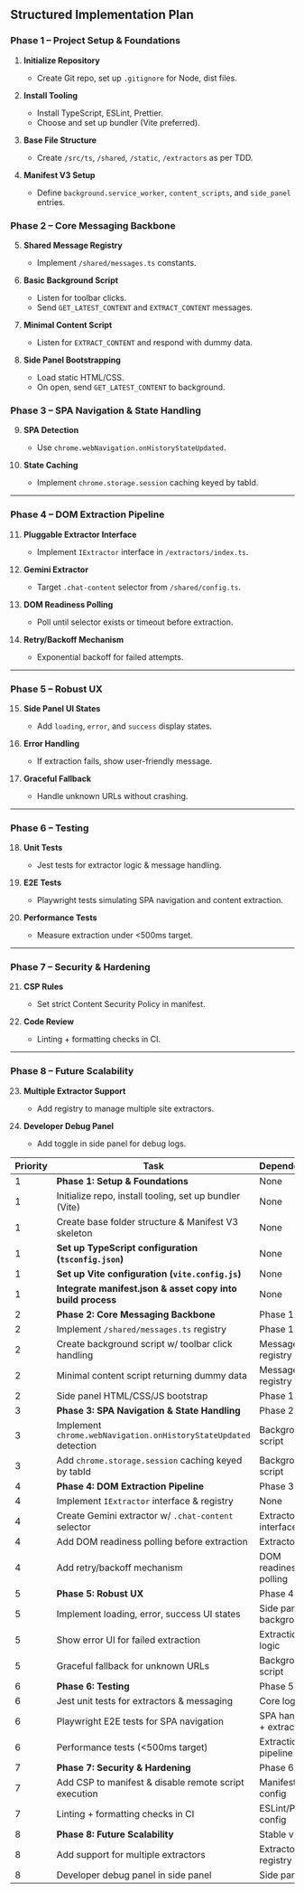 
## **Structured Implementation Plan**

### **Phase 1 – Project Setup & Foundations**

1. **Initialize Repository**

   * Create Git repo, set up `.gitignore` for Node, dist files.
2. **Install Tooling**

   * Install TypeScript, ESLint, Prettier.
   * Choose and set up bundler (Vite preferred).
3. **Base File Structure**

   * Create `/src/ts`, `/shared`, `/static`, `/extractors` as per TDD.
4. **Manifest V3 Setup**

   * Define `background.service_worker`, `content_scripts`, and `side_panel` entries.

### **Phase 2 – Core Messaging Backbone**

5. **Shared Message Registry**

   * Implement `/shared/messages.ts` constants.
6. **Basic Background Script**

   * Listen for toolbar clicks.
   * Send `GET_LATEST_CONTENT` and `EXTRACT_CONTENT` messages.
7. **Minimal Content Script**

   * Listen for `EXTRACT_CONTENT` and respond with dummy data.
8. **Side Panel Bootstrapping**

   * Load static HTML/CSS.
   * On open, send `GET_LATEST_CONTENT` to background.

### **Phase 3 – SPA Navigation & State Handling**

9. **SPA Detection**

   * Use `chrome.webNavigation.onHistoryStateUpdated`.
10. **State Caching**

    * Implement `chrome.storage.session` caching keyed by tabId.

---

### **Phase 4 – DOM Extraction Pipeline**

11. **Pluggable Extractor Interface**

    * Implement `IExtractor` interface in `/extractors/index.ts`.
12. **Gemini Extractor**

    * Target `.chat-content` selector from `/shared/config.ts`.
13. **DOM Readiness Polling**

    * Poll until selector exists or timeout before extraction.
14. **Retry/Backoff Mechanism**

    * Exponential backoff for failed attempts.

---

### **Phase 5 – Robust UX**

15. **Side Panel UI States**

    * Add `loading`, `error`, and `success` display states.
16. **Error Handling**

    * If extraction fails, show user-friendly message.
17. **Graceful Fallback**

    * Handle unknown URLs without crashing.

---

### **Phase 6 – Testing**

18. **Unit Tests**

    * Jest tests for extractor logic & message handling.
19. **E2E Tests**

    * Playwright tests simulating SPA navigation and content extraction.
20. **Performance Tests**

    * Measure extraction under <500ms target.

---

### **Phase 7 – Security & Hardening**

21. **CSP Rules**

    * Set strict Content Security Policy in manifest.
22. **Code Review**

    * Linting + formatting checks in CI.

---

### **Phase 8 – Future Scalability**

23. **Multiple Extractor Support**

    * Add registry to manage multiple site extractors.
24. **Developer Debug Panel**

    * Add toggle in side panel for debug logs.

| Priority | Task                                                             | Dependencies             | Parallelizable? |
| -------- | ---------------------------------------------------------------- | ------------------------ | --------------- |
| 1        | **Phase 1: Setup & Foundations**                                 | None                     | Yes             |
| 1        | Initialize repo, install tooling, set up bundler (Vite)          | None                     | Yes             |
| 1        | Create base folder structure & Manifest V3 skeleton              | None                     | Yes             |
| 1        | **Set up TypeScript configuration (`tsconfig.json`)**            | None                     | Yes             |
| 1        | **Set up Vite configuration (`vite.config.js`)**                 | None                     | Yes             |
| 1        | **Integrate manifest.json & asset copy into build process**      | None                     | Yes             |
| 2        | **Phase 2: Core Messaging Backbone**                             | Phase 1                  | Partially       |
| 2        | Implement `/shared/messages.ts` registry                         | Phase 1                  | Yes             |
| 2        | Create background script w/ toolbar click handling               | Messages registry        | Yes             |
| 2        | Minimal content script returning dummy data                      | Messages registry        | Yes             |
| 2        | Side panel HTML/CSS/JS bootstrap                                 | Phase 1                  | Yes             |
| 3        | **Phase 3: SPA Navigation & State Handling**                     | Phase 2                  | Partially       |
| 3        | Implement `chrome.webNavigation.onHistoryStateUpdated` detection | Background script        | Yes             |
| 3        | Add `chrome.storage.session` caching keyed by tabId              | Background script        | Yes             |
| 4        | **Phase 4: DOM Extraction Pipeline**                             | Phase 3                  | No              |
| 4        | Implement `IExtractor` interface & registry                      | None                     | Yes             |
| 4        | Create Gemini extractor w/ `.chat-content` selector              | Extractor interface      | No              |
| 4        | Add DOM readiness polling before extraction                      | Extractor logic          | No              |
| 4        | Add retry/backoff mechanism                                      | DOM readiness polling    | No              |
| 5        | **Phase 5: Robust UX**                                           | Phase 4                  | Yes             |
| 5        | Implement loading, error, success UI states                      | Side panel + background  | Yes             |
| 5        | Show error UI for failed extraction                              | Extraction logic         | Yes             |
| 5        | Graceful fallback for unknown URLs                               | Background script        | Yes             |
| 6        | **Phase 6: Testing**                                             | Phase 5                  | Partially       |
| 6        | Jest unit tests for extractors & messaging                       | Core logic               | Yes             |
| 6        | Playwright E2E tests for SPA navigation                          | SPA handling + extractor | No              |
| 6        | Performance tests (<500ms target)                                | Extraction pipeline      | No              |
| 7        | **Phase 7: Security & Hardening**                                | Phase 6                  | Yes             |
| 7        | Add CSP to manifest & disable remote script execution            | Manifest config          | Yes             |
| 7        | Linting + formatting checks in CI                                | ESLint/Prettier config   | Yes             |
| 8        | **Phase 8: Future Scalability**                                  | Stable v1                | Yes             |
| 8        | Add support for multiple extractors                              | Extractor registry       | Yes             |
| 8        | Developer debug panel in side panel                              | Side panel UI            | Yes             |
